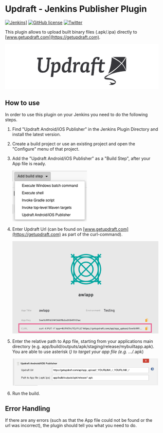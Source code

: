 # Updraft - Jenkins Publisher Plugin

[![Jenkins](https://img.shields.io/jenkins/plugin/v/updraft-publisher.svg)](https://plugins.jenkins.io/updraft-publisher)]
[![GitHub license](https://img.shields.io/badge/license-MIT-lightgrey.svg)](https://raw.githubusercontent.com/appswithlove/updraft-sdk-ios/master/LICENSE)
[![Twitter](https://img.shields.io/badge/twitter-@GetUpdraft-blue.svg?style=flat)](https://twitter.com/GetUpdraft)

This plugin allows to upload built binary files (.apk/.ipa) directly to [www.getupdraft.com](https://getupdraft.com). 

![Updraft: Mobile App Distribution](img/updraft.png)

## How to use
In order to use this plugin on your Jenkins you need to do the following steps.

1. Find "Updraft Android/iOS Publisher" in the Jenkins Plugin Directory and install the latest version.
2. Create a build project or use an existing project and open the "Configure" menu of that project.
3. Add the "Updraft Android/iOS Publisher" as a "Build Step", after your App file is ready.

    ![Add build step](img/addbuildstep.png)

4. Enter Updraft Url (can be found on [www.getupdraft.com](https://getupdraft.com) as part of the curl-command).

    ![Publisher](img/getupdraft-curl.png)

5. Enter the relative path to App file, starting from your applications main directory (e.g. app/build/outputs/apk/staging/release/mybuiltapp.apk). You are able to use asterisk (*) to target your app file (e.g. .../*.apk) 

    ![Publisher](img/publisher.png)
 
6. Run the build. 

## Error Handling

If there are any errors (such as that the App file could not be found or the url was incorrect), the plugin should tell you what you need to do.
